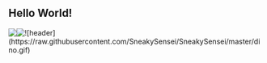 <!--
**SneakySensei/SneakySensei** is a ✨ _special_ ✨ repository because its `README.md` (this file) appears on your GitHub profile.

Here are some ideas to get you started:

- 🔭 I’m currently working on ...
- 🌱 I’m currently learning ...
- 👯 I’m looking to collaborate on ...
- 🤔 I’m looking for help with ...
- 💬 Ask me about ...
- 📫 How to reach me: ...
- 😄 Pronouns: ...
- ⚡ Fun fact: ...
-->

## Hello World!
<img align="left" src="https://github-readme-stats.vercel.app/api/top-langs/?username=sneakysensei&theme=dracula&hide=css,c%23" />
<img align="left" src="https://github-readme-stats.vercel.app/api?username=sneakysensei&show_icons=true&theme=dracula&count_private=true" />
![header](https://raw.githubusercontent.com/SneakySensei/SneakySensei/master/dino.gif)
